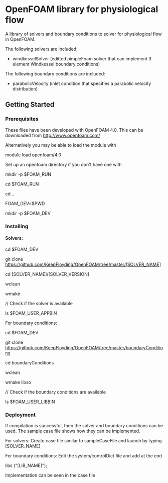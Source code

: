 # OpenFOAM library for physiological flow

A library of solvers and boundary conditions to solver for physiological flow in OpenFOAM.

The following solvers are included:

* windkesselSolver (editted pimpleFoam solver that can implement 3 element Windkessel boundary conditions)

The following boundary conditions are included:

* parabolicVelocity (inlet condition that specifies a parabolic velocity distribution)

## Getting Started

### Prerequisites

These files have been developed with OpenFOAM 4.0. 
This can be downloaded from http://www.openfoam.com/

Alternatively you may be able to load the module with 

module load openfoam/4.0

Set up an openfoam directory if you don't have one with

mkdir -p $FOAM_RUN

cd $FOAM_RUN

cd ..

FOAM_DEV=$PWD

mkdir -p $FOAM_DEV

### Installing

#### Solvers:

cd $FOAM_DEV

git clone https://github.com/KeepFloyding/OpenFOAM/tree/master/[SOLVER_NAME]

cd [SOLVER_NAME]/[SOLVER_VERSION]

wclean

wmake

// Check if the solver is available

ls $FOAM_USER_APPBIN

For boundary conditions:

cd $FOAM_DEV

git clone https://github.com/KeepFloyding/OpenFOAM/tree/master/boundaryConditions

cd boundaryConditions

wclean

wmake libso

// Check if the boundary conditions are available

ls $FOAM_USER_LIBBIN

### Deployment

If compilation is successful, then the solver and boundary conditions can be used.
The sample case file shows how they can be implemented. 

For solvers:
Create case file similar to sampleCaseFile and launch by typing [SOLVER_NAME]

For boundary conditions:
Edit the system/controlDict file and add at the end

libs ("[LIB_NAME]");

Implementation can be seen in the case file








